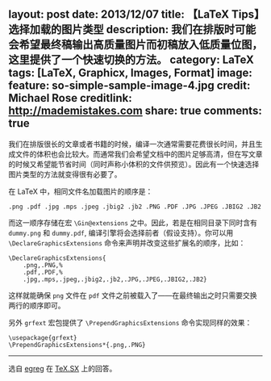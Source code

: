 layout: post
date: 2013/12/07
title: 【LaTeX Tips】选择加载的图片类型
description: 我们在排版时可能会希望最终稿输出高质量图片而初稿放入低质量位图，这里提供了一个快速切换的方法。
category: LaTeX
tags: [LaTeX, Graphicx, Images, Format]
image:
  feature: so-simple-sample-image-4.jpg
  credit: Michael Rose
  creditlink: http://mademistakes.com
share: true
comments: true
---

我们在排版很长的文章或者书籍的时候，编译一次通常需要花费很长时间，并且生成文件的体积也会比较大。而通常我们会希望文档中的图片足够高清，但在写文章的时候又希望能节省时间（同时声称小体积的文件供预览）。因此有一个快速选择图片类型的方法就变得很有必要了。

<!--more-->

在 LaTeX 中，相同文件名加载图片的顺序是：

    .png .pdf .jpg .mps .jpeg .jbig2 .jb2 .PNG .PDF .JPG .JPEG .JBIG2 .JB2

而这一顺序存储在宏 `\Gin@extensions` 之中。因此，若是在相同目录下同时含有 `dummy.png` 和 `dummy.pdf`, 编译引擎将会选择前者（假设支持）。你可以用 `\DeclareGraphicsExtensions` 命令来声明并改变这些扩展名的顺序，比如：

    \DeclareGraphicsExtensions{
        .png,.PNG,%
        .pdf,.PDF,%
        .jpg,.mps,.jpeg,.jbig2,.jb2,.JPG,.JPEG,.JBIG2,.JB2}

这样就能确保 `png` 文件在 `pdf` 文件之前被载入了——在最终输出之时只需要交换两行的顺序即可。

另外 `grfext` 宏包提供了 `\PrependGraphicsExtensions` 命令实现同样的效果：

    \usepackage{grfext}
    \PrependGraphicsExtensions*{.png,.PNG}

-------------------------------------

选自 [egreg](http://profs.scienze.univr.it/~gregorio/) 在 [TeX.SX](http://tex.stackexchange.com/a/45502/38350) 上的回答。
